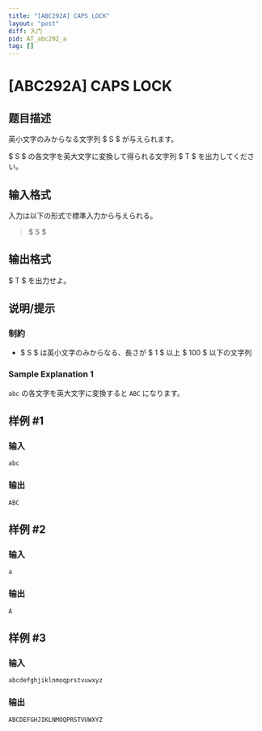 ```yaml
---
title: "[ABC292A] CAPS LOCK"
layout: "post"
diff: 入门
pid: AT_abc292_a
tag: []
---
```


# [ABC292A] CAPS LOCK

## 题目描述

[problemUrl]: https://atcoder.jp/contests/abc292/tasks/abc292_a

英小文字のみからなる文字列 $ S $ が与えられます。

$ S $ の各文字を英大文字に変換して得られる文字列 $ T $ を出力してください。

## 输入格式

入力は以下の形式で標準入力から与えられる。

> $ S $

## 输出格式

$ T $ を出力せよ。

## 说明/提示

### 制約

- $ S $ は英小文字のみからなる、長さが $ 1 $ 以上 $ 100 $ 以下の文字列
 
### Sample Explanation 1

`abc` の各文字を英大文字に変換すると `ABC` になります。

## 样例 #1

### 输入

```
abc
```

### 输出

```
ABC
```

## 样例 #2

### 输入

```
a
```

### 输出

```
A
```

## 样例 #3

### 输入

```
abcdefghjiklnmoqprstvuwxyz
```

### 输出

```
ABCDEFGHJIKLNMOQPRSTVUWXYZ
```

